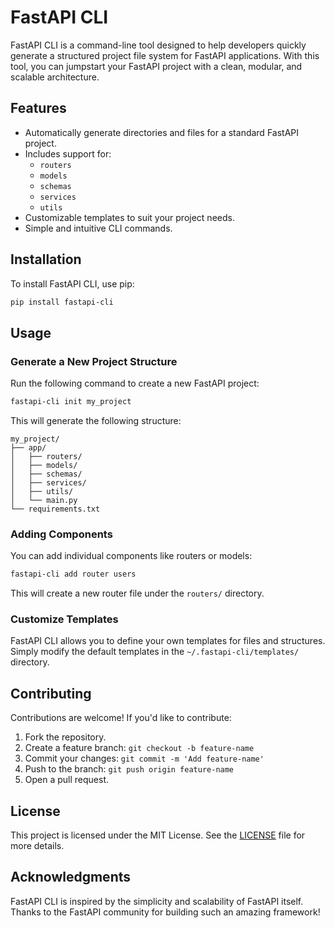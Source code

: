 # FastAPI CLI

FastAPI CLI is a command-line tool designed to help developers quickly generate a structured project file system for FastAPI applications. With this tool, you can jumpstart your FastAPI project with a clean, modular, and scalable architecture.

## Features

- Automatically generate directories and files for a standard FastAPI project.
- Includes support for:
  - `routers`
  - `models`
  - `schemas`
  - `services`
  - `utils`
- Customizable templates to suit your project needs.
- Simple and intuitive CLI commands.

## Installation

To install FastAPI CLI, use pip:

```bash
pip install fastapi-cli
```

## Usage

### Generate a New Project Structure

Run the following command to create a new FastAPI project:

```bash
fastapi-cli init my_project
```

This will generate the following structure:

```
my_project/
├── app/
│   ├── routers/
│   ├── models/
│   ├── schemas/
│   ├── services/
│   ├── utils/
│   └── main.py
└── requirements.txt
```

### Adding Components

You can add individual components like routers or models:

```bash
fastapi-cli add router users
```

This will create a new router file under the `routers/` directory.

### Customize Templates

FastAPI CLI allows you to define your own templates for files and structures. Simply modify the default templates in the `~/.fastapi-cli/templates/` directory.

## Contributing

Contributions are welcome! If you'd like to contribute:

1. Fork the repository.
2. Create a feature branch: `git checkout -b feature-name`
3. Commit your changes: `git commit -m 'Add feature-name'`
4. Push to the branch: `git push origin feature-name`
5. Open a pull request.

## License

This project is licensed under the MIT License. See the [LICENSE](LICENSE) file for more details.

## Acknowledgments

FastAPI CLI is inspired by the simplicity and scalability of FastAPI itself. Thanks to the FastAPI community for building such an amazing framework!

